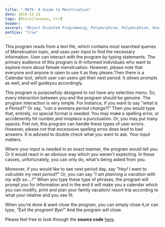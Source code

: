 ```yaml
---
title: ".MATE- A Guide to Menstruation"
date: 2019-12-31
tags: [Miscellaneous, C++]
header:
excerpt: "Object Oriented Programming, Polymorphism, Polymorphism, Overloaded Operators"
mathjax: "true"
---
```

This program reads from a text file, which contains most searched queries of Menstruation topic, and uses user input to find the necessary information. User can interact with the program by typing statements. The primary audience of this program is ill-informed individuals who want to explore more about female menstruation. However, please note that everyone and anyone is open to use it as they please.Then there is a Calendar tool, which user can users get their next period. It allows prompts as well, and will guideyou accordingly.

This program is purposefuly designed to not have any selection menu. So, every interaction between you and the program should be genuine. The program interaction is very simple. For instance, if you want to say *"what is a Period?"* Or say, *"can a womans period change?!"* Then you would type that, entirely, no special format is needed. You may make a spelling error, or accidenently hit number,and misplace a punctuation. Or, you may put many spaces. Fret not, this program can handle these types of user errors. However, please not that excesssive spelling erros does lead to bad answers. It is advised to double check what you want to ask. Your input matters.

Where your input is needed in an exact manner, the program would tell you. Or it would react in an obvious way which you weren't expecting. In these casses, unfortunately, you can only do, what's being asked from you.

Moreover, if you would like to see next period day, say *"Hey! I want to calculate my next period?"* Or, you can say *"I am planning a vacation with my wife so....?"* When you type these type of phrases, the program will prompt you for information and in the end it will make you a calendar which you can modify, print and plan your family vacation/ resort trip according to what your relative and you see fit.

When you're done & want close the program, you can simply close it,or can type, *"Exit the program! Bye!"* And the program will close.

Please feel free to look through the **source code** [here](https://github.com/ToadHanks/dotMate).

<img src="{{ site.url }}{{ site.baseurl }}/images/dotmate/xyz.png" alt="">


